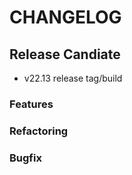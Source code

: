 # CHANGELOG

## Release Candiate
- v22.13 release tag/build 

### Features

### Refactoring

### Bugfix
